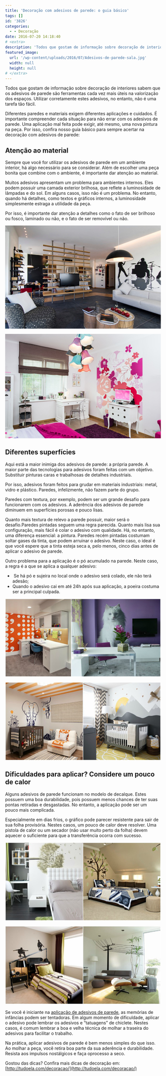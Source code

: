 ```yaml
---
title: 'Decoração com adesivos de parede: o guia básico'
tags: []
id: '3826'
categories:
  - - Decoração
date: 2016-07-20 14:18:40
# <extra>
description: 'Todos que gostam de informação sobre decoração de interiores sabem que os adesivos de parede são ferramentas cada vez mais úteis na valorização dos espaços. Utilizar corretamente estes adesivos, no entanto, não é uma tarefa tão fácil. Diferentes paredes e materiais exigem diferentes aplicações e cuidados. É importante compreender cada situação para não errar com os adesivos de parede. Uma aplicação mal feita pode exigir, até mesmo, uma nova pintura na peça. Por isso, confira nosso guia básico para sempre acertar na decoração com adesivos de parede: Atenção ao material Sempre que você for utilizar os adesivos de parede em um ambiente interior, há algo necessário para se considerar. Além de escolher uma peça bonita que combine com o ambiente, é importante dar atenção ao material. Muitos adesivos apresentam um problema para ambientes internos. Eles podem possuir uma camada exterior brilhosa, que reflete a luminosidade de lâmpadas e &hellip;'
featured_image: 
  url: '/wp-content/uploads/2016/07/Adesivos-de-parede-sala.jpg'
  width: null
  height: null
# </extra>
---
```


Todos que gostam de informação sobre decoração de interiores sabem que os adesivos de parede são ferramentas cada vez mais úteis na valorização dos espaços. Utilizar corretamente estes adesivos, no entanto, não é uma tarefa tão fácil.

Diferentes paredes e materiais exigem diferentes aplicações e cuidados. É importante compreender cada situação para não errar com os adesivos de parede. Uma aplicação mal feita pode exigir, até mesmo, uma nova pintura na peça. Por isso, confira nosso guia básico para sempre acertar na decoração com adesivos de parede:

## Atenção ao material

Sempre que você for utilizar os adesivos de parede em um ambiente interior, há algo necessário para se considerar. Além de escolher uma peça bonita que combine com o ambiente, é importante dar atenção ao material.

Muitos adesivos apresentam um problema para ambientes internos. Eles podem possuir uma camada exterior brilhosa, que reflete a luminosidade de lâmpadas e do sol. Em alguns casos, isso não é um problema. No entanto, quando há detalhes, como textos e gráficos internos, a luminosidade simplesmente estraga a utilidade da peça.

Por isso, é importante dar atenção a detalhes como o fato de ser brilhoso ou fosco, laminado ou não, e o fato de ser removível ou não.

[![como usar adesivo de parede ](/wp-content/uploads/2016/07/Adesivos-de-parede-sala.jpg)](/wp-content/uploads/2016/07/Adesivos-de-parede-sala.jpg)

[![home decor - adesivos de parede - como aplicar ](/wp-content/uploads/2016/07/Adesivo-de-parede-quarto-feminino.jpg)](/wp-content/uploads/2016/07/Adesivo-de-parede-quarto-feminino.jpg)

## Diferentes superfícies

Aqui está a maior inimiga dos adesivos de parede: a própria parede. A maior parte das tecnologias para adesivos foram feitas com um objetivo. Substituir pinturas caras e trabalhosas de detalhes industriais.

Por isso, adesivos foram feitos para grudar em materiais industriais: metal, vidro e plástico. Paredes, infelizmente, não fazem parte do grupo.

Paredes com textura, por exemplo, podem ser um grande desafio para funcionarem com os adesivos. A aderência dos adesivos de parede diminuem em superfícies porosas e pouco lisas.

Quanto mais textura de relevo a parede possuir, maior será o desafio.Paredes pintadas seguem uma regra parecida. Quanto mais lisa sua configuração, mais fácil é colar o adesivo com qualidade. Há, no entanto, uma diferença essencial: a pintura. Paredes recém pintadas costumam soltar gases da tinta, que podem arruinar o adesivo. Neste caso, o ideal é que você espere que a tinta esteja seca a, pelo menos, cinco dias antes de aplicar o adesivo de parede.

Outro problema para a aplicação é o pó acumulado na parede. Neste caso, a regra é a que se aplica a qualquer adesivo:

*    Se há pó e sujeira no local onde o adesivo será colado, ele não terá adesão;
*   Quando o adesivo cai em até 24h após sua aplicação, a poeira costuma ser a principal culpada.

[![decoração - como utilizar adesivo de parede ](/wp-content/uploads/2016/07/Adesivos-de-parede-home-office.jpg)](/wp-content/uploads/2016/07/Adesivos-de-parede-home-office.jpg)

[![adesivo de parede na decoração - como colar adesivo de parede ](/wp-content/uploads/2016/07/Adesivos-de-parede-infantil.jpg)](/wp-content/uploads/2016/07/Adesivos-de-parede-infantil.jpg)

## Dificuldades para aplicar? Considere um pouco de calor

Alguns adesivos de parede funcionam no modelo de decalque. Estes possuem uma boa durabilidade, pois possuem menos chances de ter suas pontas retiradas e desgastadas. No entanto, a aplicação pode ser um pouco mais complicada.

Especialmente em dias frios, o gráfico pode parecer resistente para sair de sua folha provisória. Nestes casos, um pouco de calor deve resolver. Uma pistola de calor ou um secador (não usar muito perto da folha) devem aquecer o suficiente para que a transferência ocorra com sucesso.

[![como aplicar adesivos de parede - adesivo de parede na decoração ](/wp-content/uploads/2016/07/Adesivos-de-parede-quarto.jpg)](/wp-content/uploads/2016/07/Adesivos-de-parede-quarto.jpg)

[![home decor - adesivos de parede - como aplicar  e usa-los na decoração ](/wp-content/uploads/2016/07/Adesivos-de-parede.jpg)](/wp-content/uploads/2016/07/Adesivos-de-parede.jpg)

Se você é iniciante na [aplicação de adesivos de parede](http://tudoela.com/adesivo-de-parede/), as memórias de infâncias podem ser tentadoras. Em algum momento de dificuldade, aplicar o adesivo pode lembrar os adesivos e “tatuagens” de chiclete. Nestes casos, é comum lembrar a boa e velha técnica de molhar a traseira do adesivos para facilitar o trabalho.

Na prática, aplicar adesivos de parede é bem menos simples do que isso. Ao molhar a peça, você retira boa parte da sua aderência e durabilidade. Resista aos impulsos nostálgicos e faça oprocesso a seco.

Gostou das dicas? Confira mais dicas de decoração em: [http://tudoela.com/decoracao/](http://tudoela.com/decoracao/)
